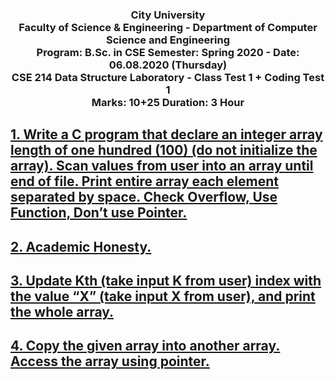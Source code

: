 <h3 align="center">
City University<br/>
Faculty of Science & Engineering - Department of Computer Science and Engineering<br/>
Program: B.Sc. in CSE  Semester: Spring 2020 - Date: 06.08.2020 (Thursday)<br/>
CSE 214 Data Structure Laboratory - Class Test 1 + Coding Test 1<br/>
Marks: 10+25  Duration: 3 Hour
</h3>

## [1. Write a C program that declare an integer array length of one hundred (100) (do not initialize the array). Scan values from user into an array until end of file. Print entire array each element separated by space. Check Overflow, Use Function, Don’t use Pointer.](../Class_test_1+Coding_test_1/1.c)

## [2. Academic Honesty.](../Class_test_1+Coding_test_1/2.c)

## [3. Update Kth (take input K from user) index with the value “X” (take input X from user), and print the whole array.](../Class_test_1+Coding_test_1/3.c)

## [4. Copy the given array into another array. Access the array using pointer.](../Class_test_1+Coding_test_1/4.c)
